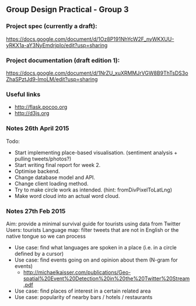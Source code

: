 ## Group Design Practical - Group 3

### Project spec (currently a draft):
https://docs.google.com/document/d/1Oz8P191NhYcW2F_nyWKXUU-yRKX1a-aY3NyEmdrjpIo/edit?usp=sharing

### Project documentation (draft edition 1):
https://docs.google.com/document/d/1NrZU_xuXRMMJrVGW8B9ThTsDS3oZhaSPztJd9-lmoLM/edit?usp=sharing

### Useful links
* http://flask.pocoo.org
* http://d3js.org

### Notes 26th April 2015
Todo:
* Start implementing place-based visualisation. (sentiment analysis + pulling tweets/photos?)
* Start writing final report for week 2.
* Optimise backend.
* Change database model and API.
* Change client loading method.
* Try to make circle work as intended. (hint: fromDivPixelToLatLng)
* Make word cloud into an actual word cloud.

### Notes 27th Feb 2015
Aim: provide a minimal survival guide for tourists using data from Twitter
Users: tourists
Language map: filter tweets that are not in English or the native tongue so we can process
* Use case: find what languages are spoken in a place (i.e. in a circle defined by a cursor)
* Use case: find events going on and opinion about them (N-gram for events)
  * http://michaelkaisser.com/publications/Geo-spatial%20Event%20Detection%20in%20the%20Twitter%20Stream.pdf
* Use case: find places of interest in a certain related area
* Use case: popularity of nearby bars / hotels / restaurants
